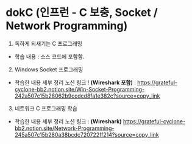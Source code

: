 # dokC (인프런 - C 보충, Socket / Network Programming)

1. 독하게 되새기는 C 프로그래밍
  - 학습 내용 : 소스 코드에 포함함.
2. Windows Socket 프로그래밍
  - 학습한 내용 세부 정리 노션 링크 ! **(Wireshark 포함)** : https://grateful-cyclone-bb2.notion.site/Win-Socket-Programming-242a507c15b28062b9ccdcd8fa1e382c?source=copy_link 
3. 네트워크 C 프로그래밍 학습
  - 학습한 내용 세부 정리 노션 링크 : **(Wireshark)** https://grateful-cyclone-bb2.notion.site/Network-Programming-245a507c15b280a38bcdc720722ff214?source=copy_link
